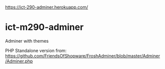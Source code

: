 https://ict-290-adminer.herokuapp.com/ 

# ict-m290-adminer
Adminer with themes

PHP Standalone version from: 
https://github.com/FriendsOfShopware/FroshAdminer/blob/master/Adminer/Adminer.php 
